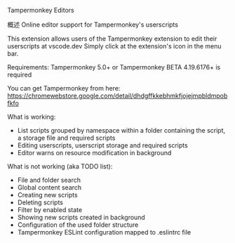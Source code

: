 Tampermonkey Editors

概述
Online editor support for Tampermonkey's userscripts

This extension allows users of the Tampermonkey extension to edit their userscripts at vscode.dev
Simply click at the extension's icon in the menu bar.

Requirements:
Tampermonkey 5.0+ or Tampermonkey BETA 4.19.6176+ is required

You can get Tampermonkey from here: https://chromewebstore.google.com/detail/dhdgffkkebhmkfjojejmpbldmpobfkfo

What is working:
 * List scripts grouped by namespace within a folder containing the script, a storage file and required scripts
 * Editing userscripts, userscript storage and required scripts
 * Editor warns on resource modification in background

What is not working (aka TODO list):
 * File and folder search
 * Global content search
 * Creating new scripts
 * Deleting scripts
 * Filter by enabled state
 * Showing new scripts created in background
 * Configuration of the used folder structure
 * Tampermonkey ESLint configuration mapped to .eslintrc file